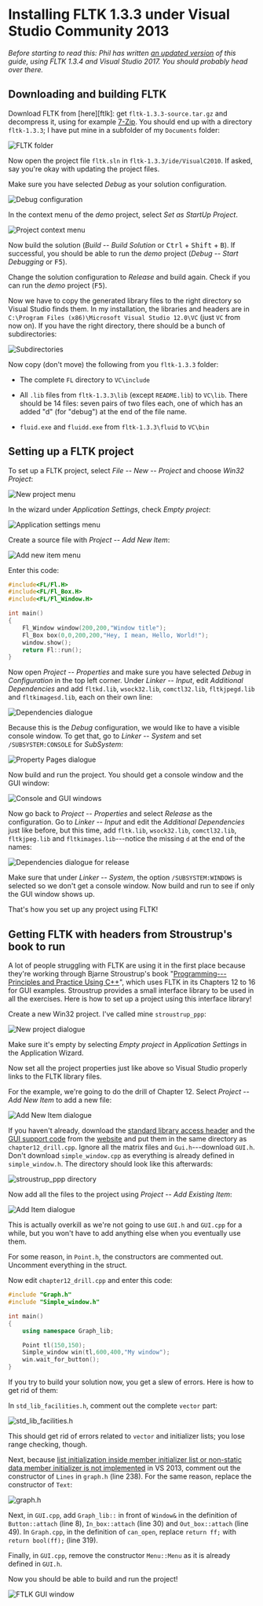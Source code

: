 # Installing FLTK 1.3.3 under Visual Studio Community 2013

*Before starting to read this: Phil has written [an updated version][post-phil]
of this guide, using FLTK 1.3.4 and Visual Studio 2017. You should probably
head over there.*

[post-phil]: https://bumpyroadtocode.com/2017/08/29/how-to-install

## Downloading and building FLTK

Download FLTK from [here][ftlk]: get `fltk-1.3.3-source.tar.gz` and decompress
it, using for example [7-Zip][7zip]. You should end up with a directory
`fltk-1.3.3`; I have put mine in a subfolder of my `Documents` folder:

[fltk]: http://www.fltk.org/software.php
[7zip]: http://www.7-zip.org

![FLTK folder](images/2014-12-25-01.png)

Now open the project file `fltk.sln` in `fltk-1.3.3/ide/VisualC2010`. If asked,
say you're okay with updating the project files.

Make sure you have selected *Debug* as your solution configuration.

![Debug configuration](images/2014-12-25-02.png)

In the context menu of the *demo* project, select *Set as StartUp Project*.

![Project context menu](images/2014-12-25-03.png)

Now build the solution (*Build* -- *Build Solution* or <kbd>Ctrl</kbd> +
<kbd>Shift</kbd> + <kbd>B</kbd>). If successful, you should be able to run the
*demo* project (*Debug* -- *Start Debugging* or <kbd>F5</kbd>).

Change the solution configuration to *Release* and build again. Check if you
can run the *demo* project (<kbd>F5</kbd>).

Now we have to copy the generated library files to the right directory so
Visual Studio finds them. In my installation, the libraries and headers are in
`C:\Program Files (x86)\Microsoft Visual Studio 12.0\VC` (just `VC` from now
on). If you have the right directory, there should be a bunch of
subdirectories:

![Subdirectories](images/2014-12-25-04.png)

Now copy (don't move) the following from you `fltk-1.3.3` folder:

- The complete `FL` directory to `VC\include`

- All `.lib` files from `fltk-1.3.3\lib` (except `README.lib`) to `VC\lib`.
  There should be 14 files: seven pairs of two files each, one of which has an
  added "d" (for "debug") at the end of the file name.

- `fluid.exe` and `fluidd.exe` from `fltk-1.3.3\fluid` to `VC\bin`

## Setting up a FLTK project

To set up a FLTK project, select *File* -- *New* -- *Project* and choose *Win32
Project*:

![New project menu](images/2014-12-25-05.png)

In the wizard under *Application Settings*, check *Empty project*:

![Application settings menu](images/2014-12-25-06.png)

Create a source file with *Project* -- *Add New Item*:

![Add new item menu](images/2014-12-25-07.png)

Enter this code:

```cpp
#include<FL/Fl.H>
#include<FL/Fl_Box.H>
#include<FL/Fl_Window.H>

int main()
{
    Fl_Window window(200,200,"Window title");
    Fl_Box box(0,0,200,200,"Hey, I mean, Hello, World!");
    window.show();
    return Fl::run();
}
```

Now open *Project* -- *Properties* and make sure you have selected *Debug* in
*Configuration* in the top left corner. Under *Linker* -- *Input*, edit
*Additional Dependencies* and add `fltkd.lib`, `wsock32.lib`, `comctl32.lib`,
`fltkjpegd.lib` and `fltkimagesd.lib`, each on their own line:

![Dependencies dialogue](images/2014-12-25-08.png)

Because this is the *Debug* configuration, we would like to have a visible
console window. To get that, go to *Linker* -- *System* and set
`/SUBSYSTEM:CONSOLE` for *SubSystem*:

![Property Pages dialogue](images/2014-12-25-09.png)

Now build and run the project. You should get a console window and the GUI
window:

![Console and GUI windows](images/2014-12-25-10.png)

Now go back to *Project* -- *Properties* and select *Release* as the
configuration. Go to *Linker* -- *Input* and edit the *Additional Dependencies*
just like before, but this time, add `fltk.lib`, `wsock32.lib`, `comctl32.lib`,
`fltkjpeg.lib` and `fltkimages.lib`---notice the missing `d` at the end of the
names:

![Dependencies dialogue for release](images/2014-12-25-11.png)

Make sure that under *Linker* -- *System*, the option `/SUBSYSTEM:WINDOWS` is
selected so we don't get a console window. Now build and run to see if only the
GUI window shows up.

That's how you set up any project using FLTK!

## Getting FLTK with headers from Stroustrup's book to run

A lot of people struggling with FLTK are using it in the first place because
they're working through Bjarne Stroustrup's book "[Programming---Principles and
Practice Using C++][ppp]", which uses FLTK in its Chapters 12 to 16 for GUI
examples. Stroustrup provides a small interface library to be used in all the
exercises. Here is how to set up a project using this interface library!

[ppp]: http://www.stroustrup.com/Programming/

Create a new Win32 project. I've called mine `stroustrup_ppp`:

![New project dialogue](images/2014-12-25-12.png)

Make sure it's empty by selecting *Empty project* in *Application Settings* in
the Application Wizard.

Now set all the project properties just like above so Visual Studio properly
links to the FLTK library files.

For the example, we're going to do the drill of Chapter 12. Select *Project* --
*Add New Item* to add a new file:

![Add New Item dialogue](images/2014-12-25-13.png)

If you haven't already, download the [standard library access header][header]
and the [GUI support code][guisupport] from the [website][ppp] and put them in
the same directory as `chapter12_drill.cpp`. Ignore all the matrix files and
`Gui.h`---download `GUI.h`. Don't download `simple_window.cpp` as everything is
already defined in `simple_window.h`. The directory should look like this
afterwards:

[header]: http://www.stroustrup.com/Programming/PPP2code/std_lib_facilities.h
[guisupport]: http://www.stroustrup.com/Programming/PPP2code/

![`stroustrup_ppp` directory](images/2014-12-25-14.png)

Now add all the files to the project using *Project* -- *Add Existing Item*:

![Add Item dialogue](images/2014-12-25-15.png)

This is actually overkill as we're not going to use `GUI.h` and `GUI.cpp` for a
while, but you won't have to add anything else when you eventually use them.

For some reason, in `Point.h`, the constructors are commented out. Uncomment
everything in the struct.

Now edit `chapter12_drill.cpp` and enter this code:

```cpp
#include "Graph.h"
#include "Simple_window.h"

int main()
{
    using namespace Graph_lib;

    Point tl(150,150);
    Simple_window win(tl,600,400,"My window");
    win.wait_for_button();
}
```

If you try to build your solution now, you get a slew of errors. Here is how to
get rid of them:

In `std_lib_facilities.h`, comment out the complete `vector` part:

![`std_lib_facilities.h`](images/2014-12-25-16.png)

This should get rid of errors related to `vector` and initializer lists; you
lose range checking, though.

Next, because [list initialization inside member initializer list or non-static
data member initializer is not implemented][msdn] in VS 2013, comment out the
constructor of `Lines` in `graph.h` (line 238). For the same reason, replace
the constructor of `Text`:

[msdn]: http://msdn.microsoft.com/en-us/library/dn793970.aspx

![`graph.h`](images/2014-12-25-17.png)

Next, in `GUI.cpp`, add `Graph_lib::` in front of `Window&` in the definition
of `Button::attach` (line 8), `In_box::attach` (line 30) and `Out_box::attach`
(line 49). In `Graph.cpp`, in the definition of `can_open`, replace `return
ff;` with `return bool(ff);` (line 319).

Finally, in `GUI.cpp`, remove the constructor `Menu::Menu` as it is already
defined in `GUI.h`.

Now you should be able to build and run the project!

![FTLK GUI window](images/2014-12-25-18.png)
